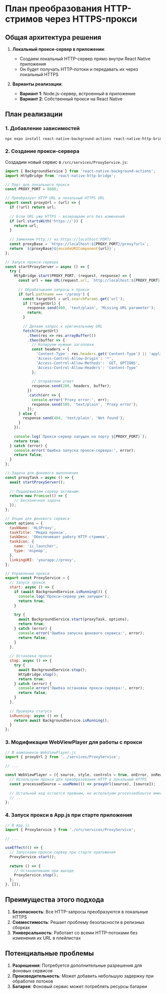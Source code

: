 # План преобразования HTTP-стримов через HTTPS-прокси

## Общая архитектура решения

1. **Локальный прокси-сервер в приложении**:
   - Создаем локальный HTTP-сервер прямо внутри React Native приложения
   - Он будет получать HTTP-потоки и передавать их через локальный HTTPS

2. **Варианты реализации**:
   - **Вариант 1**: Node.js-сервер, встроенный в приложение
   - **Вариант 2**: Собственный прокси на React Native

## План реализации

### 1. Добавление зависимостей

```bash
npx expo install react-native-background-actions react-native-http-bridge cors
```

### 2. Создание прокси-сервера

Создадим новый сервис в `/src/services/ProxyService.js`:

```javascript
import { BackgroundService } from 'react-native-background-actions';
import HttpBridge from 'react-native-http-bridge';

// Порт для локального прокси
const PROXY_PORT = 8888;

// Преобразует HTTP URL в локальный HTTPS URL
export const proxyUrl = (url) => {
  if (!url) return url;
  
  // Если URL уже HTTPS - возвращаем его без изменений
  if (url.startsWith('https://')) {
    return url;
  }
  
  // Заменяем http:// на https://localhost:PORT/
  const proxyBase = `https://localhost:${PROXY_PORT}/proxy?url=`;
  return `${proxyBase}${encodeURIComponent(url)}`;
};

// Запуск прокси-сервера
const startProxyServer = async () => {
  try {
    HttpBridge.start(PROXY_PORT, (request, response) => {
      const url = new URL(request.url, `http://localhost:${PROXY_PORT}`);
      
      // Обрабатываем запросы к прокси
      if (url.pathname === '/proxy') {
        const targetUrl = url.searchParams.get('url');
        if (!targetUrl) {
          response.send(400, 'text/plain', 'Missing URL parameter');
          return;
        }
        
        // Делаем запрос к оригинальному URL
        fetch(targetUrl)
          .then(res => res.arrayBuffer())
          .then(buffer => {
            // Копируем нужные заголовки
            const headers = {
              'Content-Type': res.headers.get('Content-Type') || 'application/octet-stream',
              'Access-Control-Allow-Origin': '*',
              'Access-Control-Allow-Methods': 'GET, OPTIONS',
              'Access-Control-Allow-Headers': 'Content-Type'
            };
            
            // Отправляем ответ
            response.send(200, headers, buffer);
          })
          .catch(err => {
            console.error('Proxy error:', err);
            response.send(500, 'text/plain', 'Proxy error');
          });
      } else {
        response.send(404, 'text/plain', 'Not found');
      }
    });
    
    console.log(`Прокси-сервер запущен на порту ${PROXY_PORT}`);
    return true;
  } catch (error) {
    console.error('Ошибка запуска прокси-сервера:', error);
    return false;
  }
};

// Задача для фонового выполнения
const proxyTask = async () => {
  await startProxyServer();
  
  // Поддерживаем сервер активным
  return new Promise(() => {
    // Бесконечная задача
  });
};

// Опции для фонового сервиса
const options = {
  taskName: 'HLSProxy',
  taskTitle: 'Медиа прокси',
  taskDesc: 'Обеспечивает работу HTTP-стримов',
  taskIcon: {
    name: 'ic_launcher',
    type: 'mipmap',
  },
  linkingURI: 'yourapp://proxy',
};

// Управление прокси
export const ProxyService = {
  // Запуск прокси
  start: async () => {
    if (await BackgroundService.isRunning()) {
      console.log('Прокси-сервер уже запущен');
      return true;
    }
    
    try {
      await BackgroundService.start(proxyTask, options);
      return true;
    } catch (error) {
      console.error('Ошибка запуска фонового сервиса:', error);
      return false;
    }
  },
  
  // Остановка прокси
  stop: async () => {
    try {
      await BackgroundService.stop();
      HttpBridge.stop();
      return true;
    } catch (error) {
      console.error('Ошибка остановки прокси-сервера:', error);
      return false;
    }
  },
  
  // Проверка статуса
  isRunning: async () => {
    return await BackgroundService.isRunning();
  }
};
```

### 3. Модификация WebViewPlayer для работы с прокси

```javascript
// В компоненте WebViewPlayer.js
import { proxyUrl } from '../services/ProxyService';

// ...

const WebViewPlayer = ({ source, style, controls = true, onError, onReady, hlsConfig }) => {
  // Используем прокси для преобразования HTTP в локальный HTTPS
  const processedSource = useMemo(() => proxyUrl(source), [source]);
  
  // Остальной код остается прежним, но используем processedSource вместо source
  // ...
};
```

### 4. Запуск прокси в App.js при старте приложения

```javascript
// В App.js
import { ProxyService } from './src/services/ProxyService';

// ...

useEffect(() => {
  // Запускаем прокси-сервер при старте приложения
  ProxyService.start();
  
  return () => {
    // Останавливаем при выходе
    ProxyService.stop();
  };
}, []);
```

## Преимущества этого подхода

1. **Безопасность**: Все HTTP-запросы преобразуются в локальные HTTPS
2. **Совместимость**: Решает проблему безопасности в релизных сборках  
3. **Универсальность**: Работает со всеми HTTP-потоками без изменения их URL в плейлистах

## Потенциальные проблемы

1. **Разрешения**: Потребуется дополнительные разрешения для фоновых сервисов
2. **Производительность**: Может добавить небольшую задержку при обработке потоков
3. **Батарея**: Фоновый сервис может потреблять ресурсы батареи
